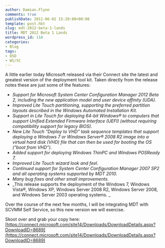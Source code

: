 ```yaml
---
author: Damian.Flynn
comments: true
publishDate: 2011-06-02 15:20:00+00:00
template: post.hbt
slug: mdt-2012-beta-1-lands
title: MDT 2012 Beta 1 Lands
wordpress_id: 114
categories:
- Blog
tags:
- OSD
- WS/SC
---
```


A little earlier today Microsoft released via their Connect site the latest and greatest version of the deployment tool kit. Taken directly from the release notes these are just some of the features:

  * _Support for Microsoft System Center Configuration Manager 2012 Beta 2, including the new application model and user device affinity (UDA)._  
  * _Improved Lite Touch partitioning, supporting the preferred partition layouts described in the Windows Automated Installation Kit._  
  * _Support in Lite Touch for deploying 64-bit Windows® to computers that support Unified Extended Firmware Interface (UEFI) (without requiring compatibility support for legacy BIOS)._  
  * _New Lite Touch “Deploy to VHD” task sequence templates that support deploying a Windows 7 or Windows Server® 2008 R2 image into a virtual hard disk (VHD) file that can then be used for booting the OS (“boot from VHD”)._  
  * _Added support for deploying Windows ThinPC and Windows POSReady 7._  
  * _Improved Lite Touch wizard look and feel._  
  * _Continued support for System Center Configuration Manager 2007 SP2 and all operating systems supported by MDT 2010._  
  * _Many bug fixes and other small improvements._  
  * _This release supports the deployment of the Windows 7, Windows Vista®, Windows XP, Windows Server 2008 R2, Windows Server 2008, and Windows Server 2003 operating systems. _

Over the course of the next few months, I will be integrating MDT with SCVMM Self Service, so this new version we will exercise.

Skoot over and grab your copy here: [https://connect.microsoft.com/site14/Downloads/DownloadDetails.aspx?DownloadID=8689](https://connect.microsoft.com/site14/Downloads/DownloadDetails.aspx?DownloadID=8689)
